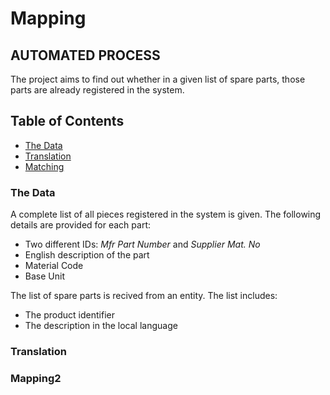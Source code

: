 # Mapping
## AUTOMATED PROCESS
The project aims to find out whether in a given list of spare parts, those parts are already registered in the system.

## Table of Contents
- [The Data](#The-Data)
- [Translation](#Translation)
- [Matching](#Matching)

### The Data
A complete list of all pieces registered in the system is given. The following details are provided for each part:
- Two different IDs: _Mfr Part Number_ and _Supplier Mat. No_
- English description of the part
- Material Code
- Base Unit

The list of spare parts is recived from an entity. The list includes:
- The product identifier
- The description in the local language

    
### Translation

### Mapping2
